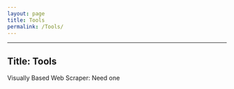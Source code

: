 ```yaml
---
layout: page
title: Tools
permalink: /Tools/
---
```

---
Title: Tools
---

Visually Based Web Scraper: Need one